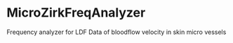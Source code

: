 # MicroZirkFreqAnalyzer
Frequency analyzer for LDF Data of bloodflow velocity in skin micro vessels
